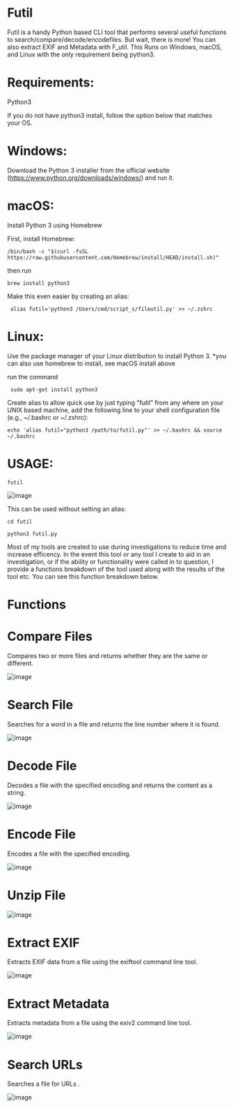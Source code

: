 # Futil
Futil is a handy Python based CLI tool that performs several useful functions to search/compare/decode/encodefiles. But wait, there is more! You can also extract EXIF and Metadata with F_util. This Runs on Windows, macOS, and Linux with the only requirement being python3. 

# Requirements:

Python3

If you do not have python3 install, follow the option below that matches your OS. 

# Windows:

Download the Python 3 installer from the official website (https://www.python.org/downloads/windows/) and run it.
   
# macOS:

Install Python 3 using Homebrew 
    
First, install Homebrew:

    /bin/bash -c "$(curl -fsSL https://raw.githubusercontent.com/Homebrew/install/HEAD/install.sh)" 
    
then run 

    
    brew install python3 
Make this even easier by creating an alias:
    
     alias futil='python3 /Users/cmd/script_s/fileutil.py' >> ~/.zshrc

# Linux:

Use the package manager of your Linux distribution to install Python 3. *you can also use homebrew to install, see macOS install above
    
run the command 
    
     sudo apt-get install python3
Create alias to allow quick use by just typing "futil" from any where on your UNIX based machine, 
add the following line to your shell configuration file (e.g., ~/.bashrc or ~/.zshrc):

    echo 'alias futil="python3 /path/to/futil.py"' >> ~/.bashrc && source ~/.bashrc


# USAGE:

    futil
    
    
   
   ![image](https://user-images.githubusercontent.com/113065386/223303512-bf1142cc-c476-4ee8-9722-e4629c857f4d.png)

This can be used without setting an alias:

    cd futil
    
    python3 futil.py
    

Most of my tools are created to use during investigations to reduce time and increase efficency. In the event this tool or any tool I create to aid in an investigation, or if the ability or functionality were called in to question, I provide a functions breakdown of the tool used along with the results of the tool etc. You can see this function breakdown below. 

# Functions

# Compare Files

Compares two or more files and returns whether they are the same or different.  

![image](https://user-images.githubusercontent.com/113065386/223295495-4a50ba53-2356-4307-8b99-5f885e6a1832.png)




# Search File

Searches for a word in a file and returns the line number where it is found.

![image](https://user-images.githubusercontent.com/113065386/223295401-1667c1e5-f215-4850-83b2-6bbea6362619.png)



# Decode File

Decodes a file with the specified encoding and returns the content as a string.

![image](https://user-images.githubusercontent.com/113065386/223292346-0b078cfe-c2f4-46ef-bd5b-85ce90a08084.png)




# Encode File

Encodes a file with the specified encoding.

![image](https://user-images.githubusercontent.com/113065386/223292192-d4b65a5a-5a7e-4076-80a6-5d3e8c0a8d93.png)



# Unzip File

![image](https://user-images.githubusercontent.com/113065386/223292687-0c1d0691-a93c-4969-b502-05cb8b776adf.png)



# Extract EXIF

Extracts EXIF data from a file using the exiftool command line tool.

![image](https://user-images.githubusercontent.com/113065386/223292439-e0effb00-6936-4cf4-bbab-9dc3f2efcd2d.png)



# Extract Metadata

Extracts metadata from a file using the exiv2 command line tool.

![image](https://user-images.githubusercontent.com/113065386/223292546-09930269-0dcd-4bd0-a6f0-fa0f799ff4e5.png)



# Search URLs

Searches a file for URLs . 


![image](https://user-images.githubusercontent.com/113065386/223293021-afa05e84-48f1-4651-b836-f33c04515cd3.png)



